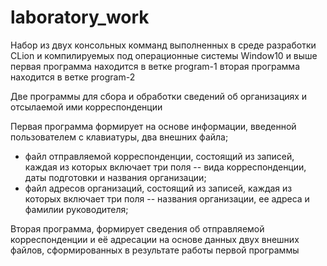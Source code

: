 # laboratory_work
Набор из двух консольных комманд выполненных в среде разработки CLion и компилируемых под операционные системы Window10 и выше
первая программа находится в ветке program-1
вторая программа находится в ветке program-2

Две программы для сбора и обработки сведений об организациях и отсылаемой ими корреспонденции

Первая программа формирует на основе информации, введенной пользователем с клавиатуры, два внешних файла;
- файл отправляемой корреспонденции, состоящий из записей, каждая из которых включает три поля -- вида корреспонденции, даты подготовки и названия организации;
- файл адресов организаций, состоящий из записей, каждая из которых включает три поля -- названия организации, ее адреса и фамилии руководителя;

Вторая программа, формирует сведения об отправляемой корреспонденции и её адресации на основе данных двух внешних файлов, сформированных в результате работы первой программы

